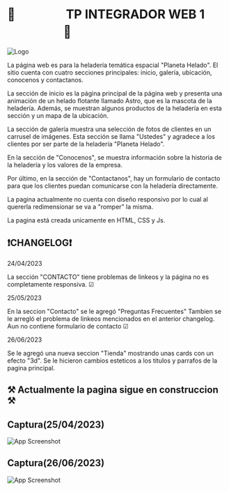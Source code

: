 

# 🚀 ㅤㅤㅤㅤ TP INTEGRADOR WEB 1ㅤㅤㅤㅤㅤㅤ🚀




![Logo](https://i.ibb.co/tB2knVk/Mesa-de-trabajo-1.png)

La página web es para la heladería temática espacial "Planeta Helado". El sitio cuenta con cuatro secciones principales: inicio, galería, ubicación, conocenos y contactanos.

La sección de inicio es la página principal de la página web y presenta una animación de un helado flotante llamado Astro, que es la mascota de la heladería. Además, se muestran algunos productos de la heladería en esta sección y un mapa de la ubicación.

La sección de galería muestra una selección de fotos de clientes en un carrusel de imágenes. Esta sección se llama "Ustedes" y agradece a los clientes por ser parte de la heladería "Planeta Helado".

En la sección de "Conocenos", se muestra información sobre la historia de la heladería y los valores de la empresa.

Por último, en la sección de "Contactanos", hay un formulario de contacto para que los clientes puedan comunicarse con la heladería directamente.

La pagina actualmente no cuenta con diseño responsivo por lo cual al quererla redimensionar se va a "romper" la misma.

La pagina está creada unicamente en HTML, CSS y Js.


## ❗CHANGELOG❗

24/04/2023 

La sección "CONTACTO" tiene problemas de linkeos y la página no es completamente responsiva.        ☑

25/05/2023

En la seccion "Contacto" se le agregó "Preguntas Frecuentes"
Tambien se le arregló el problema de linkeos mencionados en el anterior changelog.
Aun no contiene formulario de contacto                                                              ☑

26/06/2023

Se le agregó una nueva seccion "Tienda" mostrando unas cards con un efecto "3d".
Se le hicieron cambios esteticos a los titulos y parrafos de la pagina principal.


## ⚒️ Actualmente la pagina sigue en construccion ⚒️
## Captura(25/04/2023)

![App Screenshot](https://i.ibb.co/8MczFR4/image.png)

## Captura(26/06/2023)
![App Screenshot](https://i.ibb.co/qRdt3Zz/Captura-de-pantalla-2023-04-26-161217.png)
